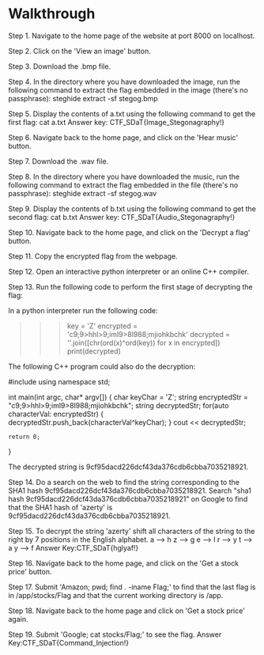 # Walkthrough

Step 1. Navigate to the home page of the website at port 8000 on localhost.

Step 2. Click on the 'View an image' button.

Step 3. Download the .bmp file.

Step 4. In the directory where you have downloaded the image, run the following command to extract the flag embedded in the image (there's no passphrase):
steghide extract -sf stegog.bmp

Step 5. Display the contents of a.txt using the following command to get the first flag:
cat a.txt
Answer key: CTF_SDaT{Image_Stegonagraphy!}

Step 6. Navigate back to the home page, and click on the 'Hear music' button.

Step 7. Download the .wav file.

Step 8. In the directory where you have downloaded the music, run the following command to extract the flag embedded in the file (there's no passphrase):
steghide extract -sf stegog.wav

Step 9. Display the contents of b.txt using the following command to get the second flag:
cat b.txt
Answer key: CTF_SDaT{Audio_Stegonagraphy!}

Step 10. Navigate back to the home page, and click on the 'Decrypt a flag' button.

Step 11. Copy the encrypted flag from the webpage.

Step 12. Open an interactive python interpreter or an online C++ compiler.

Step 13. Run the following code to perform the first stage of decrypting the flag:

In a python interpreter run the following code:

>>> key = 'Z'
>>> encrypted = 'c9<co>;9>hhl>9<ni>;iml9>8l988;mjiohkbchk'
>>> decrypted = ''.join([chr(ord(x)^ord(key)) for x in encrypted])
>>> print(decrypted)

The following C++ program could also do the decryption:

#include <iostream>
using namespace std;

int main(int argc, char* argv[])
{
    char keyChar = 'Z';
    string encryptedStr = "c9<co>;9>hhl>9<ni>;iml9>8l988;mjiohkbchk";
    string decryptedStr;
    for(auto characterVal: encryptedStr)
    {
       decryptedStr.push_back(characterVal^keyChar);
    }
    cout << decryptedStr;

    return 0;
}

The decrypted string is 
9cf95dacd226dcf43da376cdb6cbba7035218921.

Step 14. Do a search on the web to find the string corresponding to the SHA1 hash 9cf95dacd226dcf43da376cdb6cbba7035218921.
Search "sha1 hash 9cf95dacd226dcf43da376cdb6cbba7035218921" on Google to find that the SHA1 hash of 'azerty' is 9cf95dacd226dcf43da376cdb6cbba7035218921.

Step 15. To decrypt the string 'azerty' shift all characters of the string to the right by 7 positions in the English alphabet. 
a --> h
z --> g
e --> l
r --> y
t --> a
y --> f
Answer Key:CTF_SDaT{hglyaf!}

Step 16. Navigate back to the home page, and click on the 'Get a stock price' button.

Step 17. Submit 'Amazon; pwd; find . -iname Flag;' to find that the last flag is in /app/stocks/Flag and that the current working directory is /app. 

Step 18. Navigate back to the home page and click on 'Get a stock price' again.

Step 19. Submit 'Google; cat stocks/Flag;' to see the flag.
Answer Key:CTF_SDaT{Command_Injection!}
